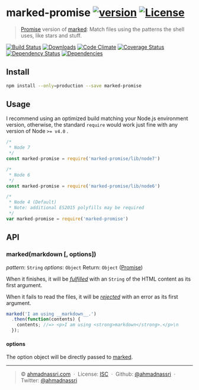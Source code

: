 # marked-promise [![version][npm-version]][npm-url] [![License][npm-license]][license-url]

> [Promise] version of [marked]:
> Match files using the patterns the shell uses, like stars and stuff.

[![Build Status][travis-image]][travis-url]
[![Downloads][npm-downloads]][npm-url]
[![Code Climate][codeclimate-quality]][codeclimate-url]
[![Coverage Status][codeclimate-coverage]][codeclimate-url]
[![Dependency Status][dependencyci-image]][dependencyci-url]
[![Dependencies][david-image]][david-url]

## Install

```bash
npm install --only=production --save marked-promise
```

## Usage

I recommend using an optimized build matching your Node.js environment version, otherwise, the standard `require` would work just fine with any version of Node `>= v4.0` .

```js
/*
 * Node 7
 */
const marked-promise = require('marked-promise/lib/node7')

/*
 * Node 6
 */
const marked-promise = require('marked-promise/lib/node6')

/*
 * Node 4 (Default)
 * Note: additional ES2015 polyfills may be required
 */
var marked-promise = require('marked-promise')
```

## API

### marked(markdown [, options])

*pattern*: `String`
*options*: `Object`
Return: `Object` ([Promise])

When it finishes, it will be [*fulfilled*](http://promisesaplus.com/#point-26) with an `String` of the HTML content as its first argument.

When it fails to read the files, it will be [*rejected*](http://promisesaplus.com/#point-30) with an error as its first argument.

```js
marked('I am using __markdown__.')
  .then(function(contents) {
    contents; //=> <p>I am using <strong>markdown</strong>.</p>\n
  });
```

#### options

The option object will be directly passed to [marked](https://github.com/chjj/marked#options).

----
> :copyright: [ahmadnassri.com](https://www.ahmadnassri.com/) &nbsp;&middot;&nbsp;
> License: [ISC][license-url] &nbsp;&middot;&nbsp;
> Github: [@ahmadnassri](https://github.com/ahmadnassri) &nbsp;&middot;&nbsp;
> Twitter: [@ahmadnassri](https://twitter.com/ahmadnassri)

[license-url]: http://choosealicense.com/licenses/isc/

[travis-url]: https://travis-ci.org/ahmadnassri/marked-promise
[travis-image]: https://img.shields.io/travis/ahmadnassri/marked-promise.svg?style=flat-square

[npm-url]: https://www.npmjs.com/package/marked-promise
[npm-license]: https://img.shields.io/npm/l/marked-promise.svg?style=flat-square
[npm-version]: https://img.shields.io/npm/v/marked-promise.svg?style=flat-square
[npm-downloads]: https://img.shields.io/npm/dm/marked-promise.svg?style=flat-square

[codeclimate-url]: https://codeclimate.com/github/ahmadnassri/marked-promise
[codeclimate-quality]: https://img.shields.io/codeclimate/github/ahmadnassri/marked-promise.svg?style=flat-square
[codeclimate-coverage]: https://img.shields.io/codeclimate/coverage/github/ahmadnassri/marked-promise.svg?style=flat-square

[david-url]: https://david-dm.org/ahmadnassri/marked-promise
[david-image]: https://img.shields.io/david/ahmadnassri/marked-promise.svg?style=flat-square

[dependencyci-url]: https://dependencyci.com/github/ahmadnassri/marked-promise
[dependencyci-image]: https://dependencyci.com/github/ahmadnassri/marked-promise/badge?style=flat-square

[marked]: https://github.com/chjj/marked
[Promise]: http://promisesaplus.com/
